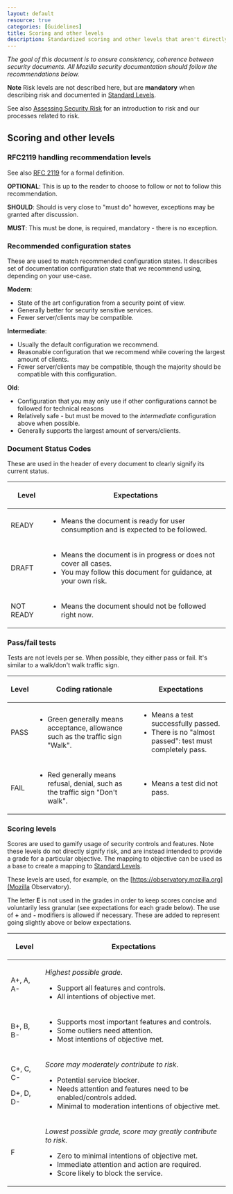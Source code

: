 ```yaml
---
layout: default
resource: true
categories: [Guidelines]
title: Scoring and other levels
description: Standardized scoring and other levels that aren't directly representing risk levels.
---
```


*The goal of this document is to ensure consistency, coherence between security documents. All Mozilla security
documentation should follow the recommendations below.*

**Note** Risk levels are not described here, but are **mandatory** when describing risk and documented in
[Standard Levels](standard_levels).

See also [Assessing Security Risk](/guidelines/assessing_security_risk) for an introduction to risk and our processes related to
risk.

## Scoring and other levels
### RFC2119 handling recommendation levels

See also [RFC 2119](https://www.ietf.org/rfc/rfc2119.txt) for a formal
definition.

**OPTIONAL**: This is up to the reader to choose to follow or not to follow this recommendation.

**SHOULD**: Should is very close to "must do"  however, exceptions may be granted after discussion.

**MUST**: This must be done, is required, mandatory - there is no exception.

### Recommended configuration states

These are used to match recommended configuration states. It describes
set of documentation configuration state that we recommend using,
depending on your use-case.

**Modern**:
- State of the art configuration from a security point of view.
- Generally better for security sensitive services.
- Fewer server/clients may be compatible.

**Intermediate**:
- Usually the default configuration we recommend.
- Reasonable configuration that we recommend while covering the largest amount of clients.
- Fewer server/clients may be compatible, though the majority should be compatible with this configuration.

**Old**:
- Configuration that you may only use if other configurations cannot be followed for technical reasons
- Relatively safe - but must be moved to the *intermediate* configuration above when possible.
- Generally supports the largest amount of servers/clients.

### Document Status Codes

These are used in the header of every document to clearly signify its
current status.

<table>
<thead>
<tr class="header">
<th><p>Level</p></th>
<th><p>Expectations</p></th>
</tr>
</thead>
<tbody>
<tr class="odd">
<td><p><span class="score-green">READY</span></p></td>
<td><ul>
<li>Means the document is ready for user consumption and is expected to be followed.</li>
</ul></td>
</tr>
<tr class="even">
<td><p><span class="score-yellow">DRAFT</span></p></td>
<td><ul>
<li>Means the document is in progress or does not cover all cases.</li>
<li>You may follow this document for guidance, at your own risk.</li>
</ul></td>
</tr>
<tr class="odd">
<td><p><span class="score-red">NOT READY</span></p></td>
<td><ul>
<li>Means the document should not be followed right now.</li>
</ul></td>
</tr>
<tr class="even">
</tr>
</tbody>
</table>

### Pass/fail tests

Tests are not levels per se. When possible, they either pass or fail.
It's similar to a walk/don't walk traffic sign.

<table>
<thead>
<tr class="header">
<th><p>Level</p></th>
<th><p>Coding rationale</p></th>
<th><p>Expectations</p></th>
</tr>
</thead>
<tbody>
<tr class="odd">
<td><p><span class="score-green">PASS</span></p></td>
<td><ul>
<li>Green generally means acceptance, allowance such as the traffic sign &quot;Walk&quot;.</li>
</ul></td>
<td><ul>
<li>Means a test successfully passed.</li>
<li>There is no &quot;almost passed&quot;: test must completely pass.</li>
</ul></td>
</tr>
<tr class="even">
<td><p><span class="score-red">FAIL</span></p></td>
<td><ul>
<li>Red generally means refusal, denial, such as the traffic sign &quot;Don't walk&quot;.</li>
</ul></td>
<td><ul>
<li>Means a test did not pass.</li>
</ul></td>
</tr>
<tr class="odd">
</tr>
</tbody>
</table>

### Scoring levels

Scores are used to gamify usage of security controls and features. Note
these levels do not directly signify risk, and are instead intended to
provide a grade for a particular objective. The mapping to objective can
be used as a base to create a mapping to
[Standard Levels](standard_levels).

These levels are used, for example, on the [https://observatory.mozilla.org](Mozilla Observatory).

The letter **E** is not used in the grades in order to keep scores
concise and voluntarily less granular (see expectations for each grade
below). The use of **+** and **-** modifiers is allowed if necessary.
These are added to represent going slightly above or below expectations.

<table>
<thead>
<tr class="header">
<th><p>Level</p></th>
<th><p>Expectations</p></th>
</tr>
</thead>
<tbody>
<tr class="odd">
<td><p><span class="score-green">A+, A, A-</span></p></td>
<td><p><em>Highest possible grade</em>.</p>
<ul>
<li>Support all features and controls.</li>
<li>All intentions of objective met.</li>
</ul></td>
</tr>
<tr class="even">
<td><p><span class="score-blue">B+, B, B-</span></p></td>
<td><ul>
<li>Supports most important features and controls.</li>
<li>Some outliers need attention.</li>
<li>Most intentions of objective met.</li>
</ul></td>
</tr>
<tr class="odd">
<td><p><span class="score-yellow">C+, C, C-</span></p>
<p><span class="score-yellow">D+, D, D-</span></p></td>
<td><p><em>Score may moderately contribute to risk</em>.</p>
<ul>
<li>Potential service blocker.</li>
<li>Needs attention and features need to be enabled/controls added.</li>
<li>Minimal to moderation intentions of objective met.</li>
</ul></td>
</tr>
<tr class="even">
<td><p><span class="score-red">F</span></p></td>
<td><p><em>Lowest possible grade, score may greatly contribute to risk</em>.</p>
<ul>
<li>Zero to minimal intentions of objective met.</li>
<li>Immediate attention and action are required.</li>
<li>Score likely to block the service.</li>
</ul></td>
</tr>
<tr class="odd">
</tr>
</tbody>
</table>
